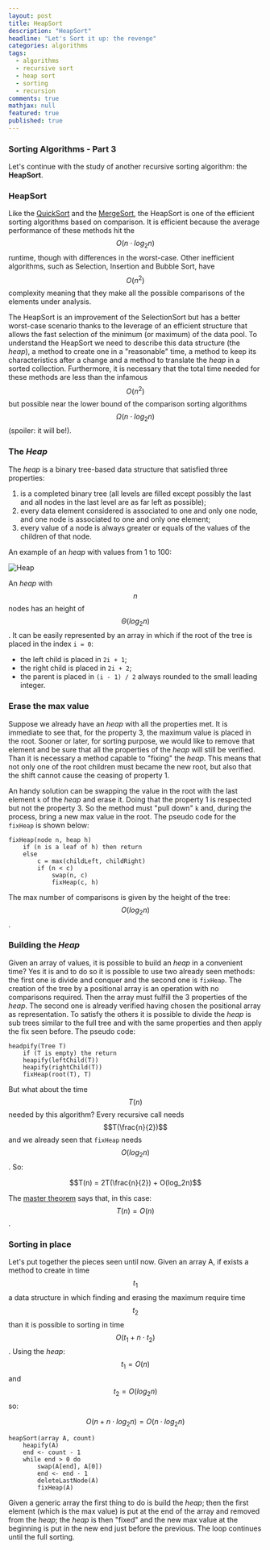 ```yaml
---
layout: post
title: HeapSort
description: "HeapSort"
headline: "Let's Sort it up: the revenge"
categories: algorithms
tags: 
  - algorithms
  - recursive sort
  - heap sort
  - sorting
  - recursion
comments: true
mathjax: null
featured: true
published: true
---
```

### Sorting Algorithms - Part 3
Let's continue with the study of another recursive sorting algorithm: the **HeapSort**.

### HeapSort
Like the [QuickSort]() and the [MergeSort](), the HeapSort is one of the efficient sorting algorithms based on 
comparison. It is efficient because the average performance of these methods hit the $$O(n⋅log_2n)$$ runtime, though 
with differences in the worst-case. Other inefficient algorithms, such as Selection, Insertion and Bubble Sort, 
have $$O(n^2)$$ complexity meaning that they make all the possible comparisons of the elements under analysis.

The HeapSort is an improvement of the SelectionSort but has a better worst-case scenario thanks to the leverage of an
efficient structure that allows the fast selection of the minimum (or maximum) of the data pool.
To understand the HeapSort we need to describe this data structure (the _heap_), a method to create one in a 
"reasonable" time, a method to keep its characteristics after a change and a method to translate the _heap_ in a 
sorted collection. Furthermore, it is necessary that the total time needed for these methods are less than the 
infamous $$O(n^2)$$ but possible near the lower bound of the comparison sorting algorithms $$\Omega(n⋅log_2n)$$ 
(spoiler: it will be!).

### The _Heap_
The _heap_ is a binary tree-based data structure that satisfied three properties:
1. is a completed binary tree (all levels are filled except possibly the last and all nodes in the last level are as 
far left as possible);
2. every data element considered is associated to one and only one node, and one node is associated to one and only 
one element;
3. every value of a node is always greater or equals of the values of the children of that node.

An example of an _heap_ with values from 1 to 100:

<img class="image-post" src="{{ site.url }}/images/heapsort/max-heap.png" alt="Heap" style="max-height: 300px;">

An _heap_ with $$n$$ nodes has an height of $$\Theta(log_2n)$$.
It can be easily represented by an array in which if the root of the tree is placed in the index ```i = 0```:
* the left child is placed in ```2i + 1```;
* the right child is placed in ```2i + 2```;
* the parent is placed in ```(i - 1) / 2``` always rounded to the small leading integer.

### Erase the max value
Suppose we already have an _heap_ with all the properties met. It is immediate to see that, for the property 3, the 
maximum value is placed in the root. Sooner or later, for sorting purpose, we would like to remove that element and 
be sure that all the properties of the _heap_ will still be verified. Than it is necessary a method capable to 
"fixing" the _heap_. This means that not only one of the root children must became the new root, but also that the 
shift cannot cause the ceasing of property 1.
 
An handy solution can be swapping the value in the root with the last element ```k``` of the _heap_ and erase it. Doing
that the property 1 is respected but not the property 3. So the method must "pull down" ```k``` and, during the 
process, bring a new max value in the root. The pseudo code for the ```fixHeap``` is shown below:
 
```
fixHeap(node n, heap h)
    if (n is a leaf of h) then return
    else
        c = max(childLeft, childRight)
        if (n < c)
            swap(n, c)
            fixHeap(c, h)
```

The max number of comparisons is given by the height of the tree: $$O(log_2n)$$.

### Building the _Heap_
Given an array of values, it is possible to build an _heap_ in a convenient time? Yes it is and to do so it is possible 
to use two already seen methods: the first one is divide and conquer and the second one is ```fixHeap```.
The creation of the tree by a positional array is an operation with no comparisons required. Then the array must 
fulfill the 3 properties of the _heap_. The second one is already verified having chosen the positional array as 
representation. To satisfy the others it is possible to divide the _heap_ is sub trees similar to the full tree and 
with the same properties and then apply the fix seen before. The pseudo code:

```
headpify(Tree T)
    if (T is empty) the return
    heapify(leftChild(T))
    heapify(rightChild(T))
    fixHeap(root(T), T)
```

But what about the time $$T(n)$$ needed by this algorithm? Every recursive call needs $$T(\frac{n}{2})$$ and we already 
seen 
that ```fixHeap``` needs $$O(log_2n)$$. So:

$$T(n) = 2T(\frac{n}{2}) + O(log_2n)$$

The [master theorem](https://en.wikipedia.org/wiki/Master_theorem) says that, in this case: $$T(n) = O(n)$$.

### Sorting in place
Let's put together the pieces seen until now. Given an array A, if exists a method to create in time $$t_1$$ a data 
structure in which finding and erasing the maximum require time $$t_2$$ than it is possible to sorting in time $$O
(t_1 + n⋅t_2)$$. Using the _heap_: $$t_1 = O(n)$$ and $$t_2 = O(log_2n)$$ so:

$$O(n + n⋅log_2n) = O(n⋅log_2n)$$

```
heapSort(array A, count)
    heapify(A)
    end <- count - 1
    while end > 0 do
        swap(A[end], A[0])
        end <- end - 1
        deleteLastNode(A)
        fixHeap(A)
```

Given a generic array the first thing to do is build the _heap_; then the first element (which is the max value) is 
put at the end of the array and removed from the _heap_; the _heap_ is then "fixed" and the new max value at the 
beginning is put in the new end just before the previous. The loop continues until the full sorting.